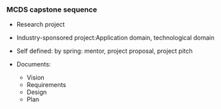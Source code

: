### MCDS capstone sequence

- Research project
- Industry-sponsored project:Application domain, technological domain
- Self defined: by spring: mentor, project proposal, project pitch

- Documents:
    - Vision
    - Requirements
    - Design
    - Plan



